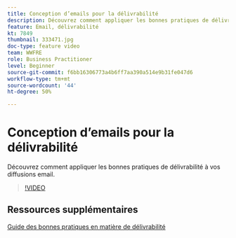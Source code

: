 ```yaml
---
title: Conception d’emails pour la délivrabilité
description: Découvrez comment appliquer les bonnes pratiques de délivrabilité à vos diffusions email.
feature: Email, délivrabilité
kt: 7849
thumbnail: 333471.jpg
doc-type: feature video
team: WWFRE
role: Business Practitioner
level: Beginner
source-git-commit: f6bb16306773a4b6ff7aa390a514e9b31fe047d6
workflow-type: tm+mt
source-wordcount: '44'
ht-degree: 50%

---
```



# Conception d’emails pour la délivrabilité

Découvrez comment appliquer les bonnes pratiques de délivrabilité à vos diffusions email.

>[!VIDEO](https://video.tv.adobe.com/v/333471?quality=12)

## Ressources supplémentaires

[Guide des bonnes pratiques en matière de délivrabilité](https://experienceleague.adobe.com/docs/deliverability-learn/deliverability-best-practice-guide/introduction.html?lang=fr)
